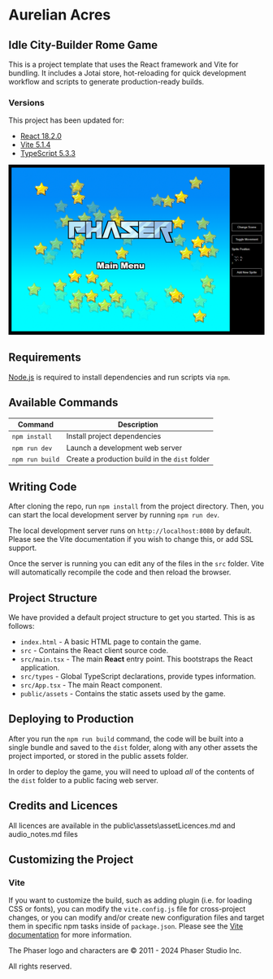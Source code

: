 # Aurelian Acres

## Idle City-Builder Rome Game

This is a project template that uses the React framework and Vite for bundling. It includes a Jotai store, hot-reloading for quick development workflow and scripts to generate production-ready builds.

### Versions

This project has been updated for:

- [React 18.2.0](https://github.com/facebook/react)
- [Vite 5.1.4](https://github.com/vitejs/vite)
- [TypeScript 5.3.3](https://github.com/microsoft/TypeScript)

![screenshot](screenshot.png)

## Requirements

[Node.js](https://nodejs.org) is required to install dependencies and run scripts via `npm`.

## Available Commands

| Command         | Description                                    |
| --------------- | ---------------------------------------------- |
| `npm install`   | Install project dependencies                   |
| `npm run dev`   | Launch a development web server                |
| `npm run build` | Create a production build in the `dist` folder |

## Writing Code

After cloning the repo, run `npm install` from the project directory. Then, you can start the local development server by running `npm run dev`.

The local development server runs on `http://localhost:8080` by default. Please see the Vite documentation if you wish to change this, or add SSL support.

Once the server is running you can edit any of the files in the `src` folder. Vite will automatically recompile the code and then reload the browser.

## Project Structure

We have provided a default project structure to get you started. This is as follows:

- `index.html` - A basic HTML page to contain the game.
- `src` - Contains the React client source code.
- `src/main.tsx` - The main **React** entry point. This bootstraps the React application.
- `src/types` - Global TypeScript declarations, provide types information.
- `src/App.tsx` - The main React component.
- `public/assets` - Contains the static assets used by the game.

## Deploying to Production

After you run the `npm run build` command, the code will be built into a single bundle and saved to the `dist` folder, along with any other assets the project imported, or stored in the public assets folder.

In order to deploy the game, you will need to upload _all_ of the contents of the `dist` folder to a public facing web server.

## Credits and Licences

All licences are available in the public\assets\assetLicences.md and audio_notes.md files

## Customizing the Project

### Vite

If you want to customize the build, such as adding plugin (i.e. for loading CSS or fonts), you can modify the `vite.config.js` file for cross-project changes, or you can modify and/or create new configuration files and target them in specific npm tasks inside of `package.json`. Please see the [Vite documentation](https://vitejs.dev/) for more information.

The Phaser logo and characters are &copy; 2011 - 2024 Phaser Studio Inc.

All rights reserved.

